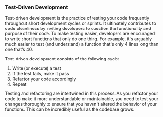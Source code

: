 ### Test-Driven Development

Test-driven development is the practice of testing your code frequently throughout short development cycles or sprints. It ultimately contributes to code cleanliness by inviting developers to question the functionality and purpose of their code. To make testing easier, developers are encouraged to write short functions that only do one thing. For example, it's arguably much easier to test \(and understand\) a function that's only 4 lines long than one that's 40.

Test-driven development consists of the following cycle:

1. Write \(or execute\) a test
2. If the test fails, make it pass
3. Refactor your code accordingly
4. Repeat

Testing and refactoring are intertwined in this process. As you refactor your code to make it more understandable or maintainable, you need to test your changes thoroughly to ensure that you haven't altered the behavior of your functions. This can be incredibly useful as the codebase grows.